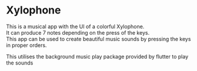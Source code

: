 # Xylophone 

This is a musical app with the UI of a colorful Xylophone.<br>
It can produce 7 notes depending on the press of the keys.<br>
This app can be used to create beautiful music sounds by pressing the keys in proper orders.

This utilises the background music play package provided by flutter to play the sounds
